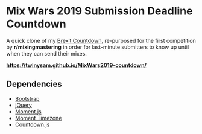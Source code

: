 # Mix Wars 2019 Submission Deadline Countdown

A quick clone of my [Brexit Countdown](https://github.com/twinysam/BrexitCountdown2019), re-purposed for the first competition by **r/mixingmastering** in order for last-minute submitters to know up until when they can send their mixes.

**https://twinysam.github.io/MixWars2019-countdown/**

## Dependencies

 - [Bootstrap](https://github.com/twbs/bootstrap)
 - [jQuery](https://github.com/jquery/jquery)
 - [Moment.js](https://github.com/moment/moment)
 - [Moment Timezone](https://github.com/moment/moment-timezone)
 - [Countdown.js](https://github.com/mckamey/countdownjs)

